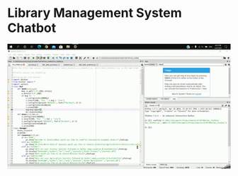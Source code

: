 # Library Management System Chatbot

![](https://github.com/Akhil66624/My-Projects/blob/master/LMS%20Chat%20Bot/procedure-to-execute.gif)
